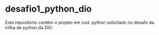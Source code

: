 # desafio1_python_dio
Este repositório contém o projeto em cod. python solicitado no desafo da trilha de python da DIO.
